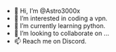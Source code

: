 - 👋 Hi, I’m @Astro3000x
- 👀 I’m interested in coding a vpn.
- 🌱 I’m currently learning python.
- 💞️ I’m looking to collaborate on ...
- 📫 Reach me on Discord.

<!---
Astro3000x/Astro3000x is a ✨ special ✨ repository because its `README.md` (this file) appears on your GitHub profile.
You can click the Preview link to take a look at your changes.
--->
